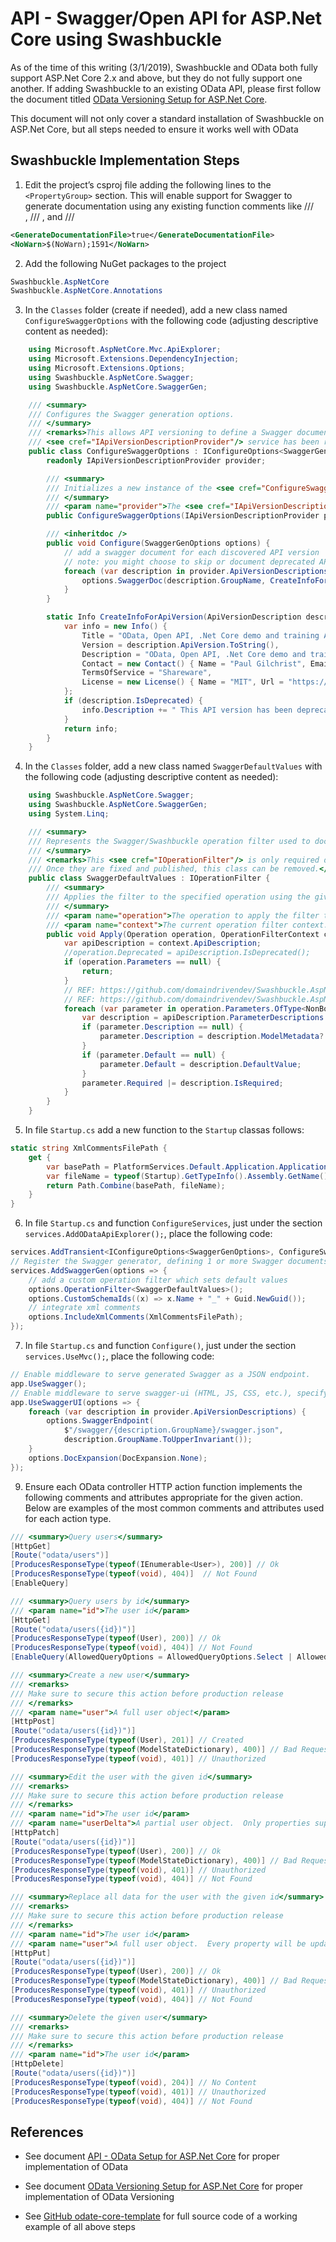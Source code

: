 # API - Swagger/Open API for ASP.Net Core using Swashbuckle

As of the time of this writing (3/1/2019), Swashbuckle and OData both fully support ASP.Net Core 2.x and above, but they do not fully support one another.  If adding Swashbuckle to an existing OData API, please first follow the document titled [OData Versioning Setup for ASP.Net Core](https://github.com/PaulGilchrist/documents/blob/master/api-odata-versioning-setup-for-asp-net-core.md).

This document will not only cover a standard installation of Swashbuckle on ASP.Net Core, but all steps needed to ensure it works well with OData

## Swashbuckle Implementation Steps

1. Edit the project’s csproj file adding the following lines to the `<PropertyGroup>` section.  This will enable support for Swagger to generate documentation using any existing function comments like /// <summary>, /// <remarks>, and /// <param>

```xml
<GenerateDocumentationFile>true</GenerateDocumentationFile>
<NoWarn>$(NoWarn);1591</NoWarn>
```

2. Add the following NuGet packages to the project

```cs
Swashbuckle.AspNetCore
Swashbuckle.AspNetCore.Annotations
```

3. In the `Classes` folder (create if needed), add a new class named `ConfigureSwaggerOptions` with the following code (adjusting descriptive content as needed):

```cs
    using Microsoft.AspNetCore.Mvc.ApiExplorer;
    using Microsoft.Extensions.DependencyInjection;
    using Microsoft.Extensions.Options;
    using Swashbuckle.AspNetCore.Swagger;
    using Swashbuckle.AspNetCore.SwaggerGen;

    /// <summary>
    /// Configures the Swagger generation options.
    /// </summary>
    /// <remarks>This allows API versioning to define a Swagger document per API version after the
    /// <see cref="IApiVersionDescriptionProvider"/> service has been resolved from the service container.</remarks>
    public class ConfigureSwaggerOptions : IConfigureOptions<SwaggerGenOptions> {
        readonly IApiVersionDescriptionProvider provider;

        /// <summary>
        /// Initializes a new instance of the <see cref="ConfigureSwaggerOptions"/> class.
        /// </summary>
        /// <param name="provider">The <see cref="IApiVersionDescriptionProvider">provider</see> used to generate Swagger documents.</param>
        public ConfigureSwaggerOptions(IApiVersionDescriptionProvider provider) => this.provider = provider;

        /// <inheritdoc />
        public void Configure(SwaggerGenOptions options) {
            // add a swagger document for each discovered API version
            // note: you might choose to skip or document deprecated API versions differently
            foreach (var description in provider.ApiVersionDescriptions) {
                options.SwaggerDoc(description.GroupName, CreateInfoForApiVersion(description));
            }
        }

        static Info CreateInfoForApiVersion(ApiVersionDescription description) {
            var info = new Info() {
                Title = "OData, Open API, .Net Core demo and training API",
                Version = description.ApiVersion.ToString(),
                Description = "OData, Open API, .Net Core demo and training API",
                Contact = new Contact() { Name = "Paul Gilchrist", Email = "paul.gilchrist@outlook.com" },
                TermsOfService = "Shareware",
                License = new License() { Name = "MIT", Url = "https://opensource.org/licenses/MIT" }
            };
            if (description.IsDeprecated) {
                info.Description += " This API version has been deprecated.";
            }
            return info;
        }
    }
```

4. In the `Classes` folder, add a new class named `SwaggerDefaultValues` with the following code (adjusting descriptive content as needed):

```cs
    using Swashbuckle.AspNetCore.Swagger;
    using Swashbuckle.AspNetCore.SwaggerGen;
    using System.Linq;

    /// <summary>
    /// Represents the Swagger/Swashbuckle operation filter used to document the implicit API version parameter.
    /// </summary>
    /// <remarks>This <see cref="IOperationFilter"/> is only required due to bugs in the <see cref="SwaggerGenerator"/>.
    /// Once they are fixed and published, this class can be removed.</remarks>
    public class SwaggerDefaultValues : IOperationFilter {
        /// <summary>
        /// Applies the filter to the specified operation using the given context.
        /// </summary>
        /// <param name="operation">The operation to apply the filter to.</param>
        /// <param name="context">The current operation filter context.</param>
        public void Apply(Operation operation, OperationFilterContext context) {
            var apiDescription = context.ApiDescription;
            //operation.Deprecated = apiDescription.IsDeprecated();
            if (operation.Parameters == null) {
                return;
            }
            // REF: https://github.com/domaindrivendev/Swashbuckle.AspNetCore/issues/412
            // REF: https://github.com/domaindrivendev/Swashbuckle.AspNetCore/pull/413
            foreach (var parameter in operation.Parameters.OfType<NonBodyParameter>()) {
                var description = apiDescription.ParameterDescriptions.First(p => p.Name == parameter.Name);
                if (parameter.Description == null) {
                    parameter.Description = description.ModelMetadata?.Description;
                }
                if (parameter.Default == null) {
                    parameter.Default = description.DefaultValue;
                }
                parameter.Required |= description.IsRequired;
            }
        }
    }
```

5. In file `Startup.cs` add a new function to the `Startup` classas follows:

```cs
static string XmlCommentsFilePath {
    get {
        var basePath = PlatformServices.Default.Application.ApplicationBasePath;
        var fileName = typeof(Startup).GetTypeInfo().Assembly.GetName().Name + ".xml";
        return Path.Combine(basePath, fileName);
    }
}
```

6. In file `Startup.cs` and function `ConfigureServices`, just under the section `services.AddODataApiExplorer();`, place the following code:

```cs
services.AddTransient<IConfigureOptions<SwaggerGenOptions>, ConfigureSwaggerOptions>();
// Register the Swagger generator, defining 1 or more Swagger documents
services.AddSwaggerGen(options => {
    // add a custom operation filter which sets default values
    options.OperationFilter<SwaggerDefaultValues>();
    options.CustomSchemaIds((x) => x.Name + "_" + Guid.NewGuid());
    // integrate xml comments
    options.IncludeXmlComments(XmlCommentsFilePath);
});
```

7. In file `Startup.cs` and function `Configure()`, just under the section `services.UseMvc();`, place the following code:

```cs
// Enable middleware to serve generated Swagger as a JSON endpoint.
app.UseSwagger();
// Enable middleware to serve swagger-ui (HTML, JS, CSS, etc.), specifying the Swagger JSON endpoint.
app.UseSwaggerUI(options => {
    foreach (var description in provider.ApiVersionDescriptions) {
        options.SwaggerEndpoint(
            $"/swagger/{description.GroupName}/swagger.json",
            description.GroupName.ToUpperInvariant());
    }
    options.DocExpansion(DocExpansion.None);
});
```

9. Ensure each OData controller HTTP action function implements the following comments and attributes appropriate for the given action.  Below are examples of the most common comments and attributes used for each action type.

```cs
/// <summary>Query users</summary>
[HttpGet]
[Route("odata/users")]
[ProducesResponseType(typeof(IEnumerable<User>), 200)] // Ok
[ProducesResponseType(typeof(void), 404)]  // Not Found
[EnableQuery]

/// <summary>Query users by id</summary>
/// <param name="id">The user id</param>
[HttpGet]
[Route("odata/users({id})")]
[ProducesResponseType(typeof(User), 200)] // Ok
[ProducesResponseType(typeof(void), 404)] // Not Found
[EnableQuery(AllowedQueryOptions = AllowedQueryOptions.Select | AllowedQueryOptions.Expand)]

/// <summary>Create a new user</summary>
/// <remarks>
/// Make sure to secure this action before production release
/// </remarks>
/// <param name="user">A full user object</param>
[HttpPost]
[Route("odata/users({id})")]
[ProducesResponseType(typeof(User), 201)] // Created
[ProducesResponseType(typeof(ModelStateDictionary), 400)] // Bad Request
[ProducesResponseType(typeof(void), 401)] // Unauthorized

/// <summary>Edit the user with the given id</summary>
/// <remarks>
/// Make sure to secure this action before production release
/// </remarks>
/// <param name="id">The user id</param>
/// <param name="userDelta">A partial user object.  Only properties supplied will be updated.</param>
[HttpPatch]
[Route("odata/users({id})")]
[ProducesResponseType(typeof(User), 200)] // Ok
[ProducesResponseType(typeof(ModelStateDictionary), 400)] // Bad Request
[ProducesResponseType(typeof(void), 401)] // Unauthorized
[ProducesResponseType(typeof(void), 404)] // Not Found

/// <summary>Replace all data for the user with the given id</summary>
/// <remarks>
/// Make sure to secure this action before production release
/// </remarks>
/// <param name="id">The user id</param>
/// <param name="user">A full user object.  Every property will be updated except id.</param>
[HttpPut]
[Route("odata/users({id})")]
[ProducesResponseType(typeof(User), 200)] // Ok
[ProducesResponseType(typeof(ModelStateDictionary), 400)] // Bad Request
[ProducesResponseType(typeof(void), 401)] // Unauthorized
[ProducesResponseType(typeof(void), 404)] // Not Found

/// <summary>Delete the given user</summary>
/// <remarks>
/// Make sure to secure this action before production release
/// </remarks>
/// <param name="id">The user id</param>
[HttpDelete]
[Route("odata/users({id})")]
[ProducesResponseType(typeof(void), 204)] // No Content
[ProducesResponseType(typeof(void), 401)] // Unauthorized
[ProducesResponseType(typeof(void), 404)] // Not Found
```

## References

* See document [API - OData Setup for ASP.Net Core](https://github.com/PaulGilchrist/documents/blob/master/articles/api-odata-setup-for-dot-net-core.md) for proper implementation of OData
* See document [OData Versioning Setup for ASP.Net Core](https://github.com/PaulGilchrist/documents/blob/master/api-odata-versioning-setup-for-asp-net-core.md) for proper implementation of OData Versioning

* See [GitHub odate-core-template](https://github.com/PaulGilchrist/odata-core-template) for full source code of a working example of all above steps